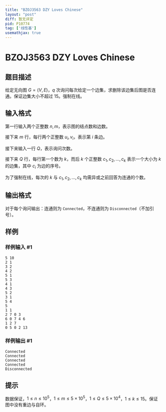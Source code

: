 ```yaml
---
title: "BZOJ3563 DZY Loves Chinese"
layout: "post"
diff: 暂无评定
pid: P10774
tag: ['线性基']
usemathjax: true
---
```


# BZOJ3563 DZY Loves Chinese
## 题目描述

给定无向图 $G = (V, E)$，$q$ 次询问每次给定一个边集，求删除该边集后图是否连通。保证边集大小不超过 $15$。强制在线。
## 输入格式

第一行输入两个正整数 $n,m$，表示图的结点数和边数。

接下来 $m$ 行，每行两个正整数 $u_i,v_i$，表示第 $i$ 条边。

接下来输入一行 $Q$，表示询问次数。

接下来 $Q$ 行，每行第一个数为 $k$，而后 $k$ 个正整数 $c_1,c_2,\dots,c_k$ 表示一个大小为 $k$ 的边集，其中 $c_i$ 为边的序号。

为了强制在线，每次的 $k$ 与 $c_1,c_2,\dots,c_k$ 均需异或之前回答为连通的个数。
## 输出格式

对于每个询问输出：连通则为 `Connected`，不连通则为 `Disconnected`（不加引号）。
## 样例

### 样例输入 #1
```
5 10
2 1
3 2
4 2
5 1
5 3
4 1
4 3
5 2
3 1
5 4
5
1 1
2 7 0 3
6 0 7 4 6
1 2 7
0 5 0 2 13
```
### 样例输出 #1
```
Connected
Connected
Connected
Connected
Disconnected
```
## 提示

数据保证，$1\leq n\leq 10^5$，$1\leq m\leq 5\times 10^5$，$1\leq Q\leq 5\times 10^4$，$1\leq k\leq 15$。保证图中没有重边与自环。
